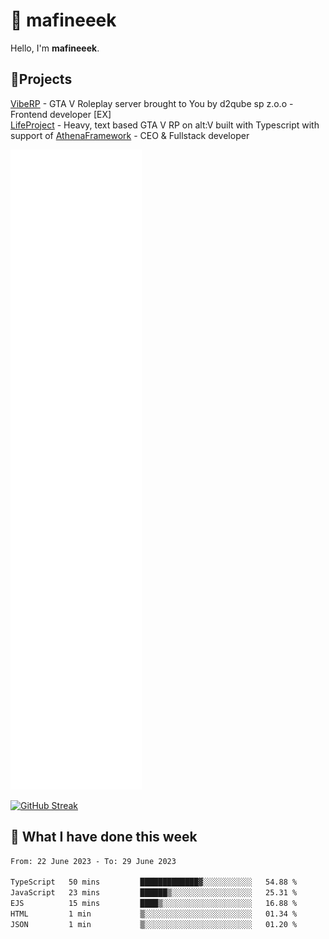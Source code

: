 # 👋 mafineeek
Hello, I'm **mafineeek**.

## 📝Projects

[VibeRP](https://v-rp.pl) - GTA V Roleplay server brought to You by d2qube sp z.o.o - Frontend developer [EX]
<br>
[LifeProject](https://github.com/LifeProject-Roleplay/) - Heavy, text based GTA V RP on alt:V built with Typescript with support of [AthenaFramework](https://github.com/Athena-Roleplay-Framework/) - CEO & Fullstack developer

![](./github-metrics.svg)

[![GitHub Streak](https://streak-stats.demolab.com/?user=mafineeek)](https://git.io/streak-stats)

## 📰 What I have done this week
<!--START_SECTION:waka-->

```txt
From: 22 June 2023 - To: 29 June 2023

TypeScript   50 mins         █████████████▓░░░░░░░░░░░   54.88 %
JavaScript   23 mins         ██████▒░░░░░░░░░░░░░░░░░░   25.31 %
EJS          15 mins         ████▒░░░░░░░░░░░░░░░░░░░░   16.88 %
HTML         1 min           ▒░░░░░░░░░░░░░░░░░░░░░░░░   01.34 %
JSON         1 min           ▒░░░░░░░░░░░░░░░░░░░░░░░░   01.20 %
```

<!--END_SECTION:waka-->
